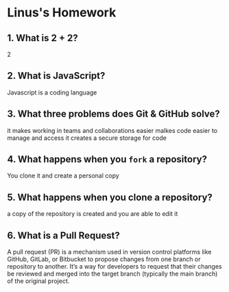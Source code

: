 # Linus's Homework

## 1. What is 2 + 2?

2

## 2. What is JavaScript?

Javascript is a coding language

## 3. What three problems does Git & GitHub solve?

it makes working in teams and collaborations easier
malkes code easier to manage and access
it creates a secure storage for code

## 4. What happens when you `fork` a repository?

You clone it and create a personal copy

## 5. What happens when you clone a repository?

a copy of the repository is created and you are able to edit it

## 6. What is a Pull Request?

A pull request (PR) is a mechanism used in version control platforms like GitHub, GitLab, or Bitbucket to propose changes from one branch or repository to another. It’s a way for developers to request that their changes be reviewed and merged into the target branch (typically the main branch) of the original project.
